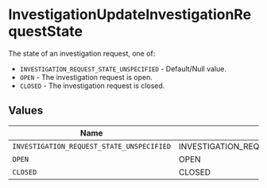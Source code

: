 # InvestigationUpdateInvestigationRequestState

The state of an investigation request, one of:
- `INVESTIGATION_REQUEST_STATE_UNSPECIFIED` - Default/Null value.
- `OPEN` - The investigation request is open.
- `CLOSED` - The investigation request is closed.


## Values

| Name                                      | Value                                     |
| ----------------------------------------- | ----------------------------------------- |
| `INVESTIGATION_REQUEST_STATE_UNSPECIFIED` | INVESTIGATION_REQUEST_STATE_UNSPECIFIED   |
| `OPEN`                                    | OPEN                                      |
| `CLOSED`                                  | CLOSED                                    |